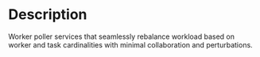 # Description
Worker poller services that seamlessly rebalance workload based on worker and task cardinalities with minimal collaboration and perturbations.
